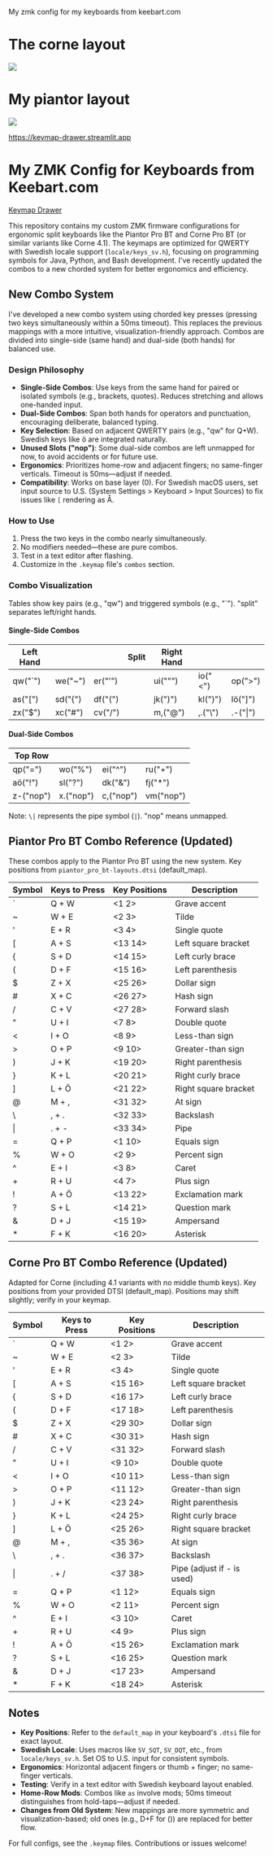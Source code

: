 My zmk config for my keyboards from keebart.com



# The corne layout
![](my_keymap.png)


# My piantor layout
![](piantor.svg)

https://keymap-drawer.streamlit.app

# My ZMK Config for Keyboards from Keebart.com

[Keymap Drawer](https://keymap-drawer.streamlit.app)

This repository contains my custom ZMK firmware configurations for ergonomic split keyboards like the Piantor Pro BT and Corne Pro BT (or similar variants like Corne 4.1). The keymaps are optimized for QWERTY with Swedish locale support (`locale/keys_sv.h`), focusing on programming symbols for Java, Python, and Bash development. I've recently updated the combos to a new chorded system for better ergonomics and efficiency.

## New Combo System

I've developed a new combo system using chorded key presses (pressing two keys simultaneously within a 50ms timeout). This replaces the previous mappings with a more intuitive, visualization-friendly approach. Combos are divided into single-side (same hand) and dual-side (both hands) for balanced use.

### Design Philosophy
- **Single-Side Combos**: Use keys from the same hand for paired or isolated symbols (e.g., brackets, quotes). Reduces stretching and allows one-handed input.
- **Dual-Side Combos**: Span both hands for operators and punctuation, encouraging deliberate, balanced typing.
- **Key Selection**: Based on adjacent QWERTY pairs (e.g., "qw" for Q+W). Swedish keys like ö are integrated naturally.
- **Unused Slots ("nop")**: Some dual-side combos are left unmapped for now, to avoid accidents or for future use.
- **Ergonomics**: Prioritizes home-row and adjacent fingers; no same-finger verticals. Timeout is 50ms—adjust if needed.
- **Compatibility**: Works on base layer (0). For Swedish macOS users, set input source to U.S. (System Settings > Keyboard > Input Sources) to fix issues like `[` rendering as Å.

### How to Use
1. Press the two keys in the combo nearly simultaneously.
2. No modifiers needed—these are pure combos.
3. Test in a text editor after flashing.
4. Customize in the `.keymap` file's `combos` section.

### Combo Visualization
Tables show key pairs (e.g., "qw") and triggered symbols (e.g., "`"). "split" separates left/right hands.

#### Single-Side Combos

| Left Hand |         |         | Split | Right Hand |         |         |
|-----------|---------|---------|-------|------------|---------|---------|
| qw("`")  | we("~") | er("'") |       | ui("\"")   | io("<") | op(">") |
| as("[")  | sd("{") | df("(") |       | jk(")")    | kl("}") | lö("]") |
| zx("$")  | xc("#") | cv("/") |       | m,("@")    | ,.("\\")| .-("\|")|

#### Dual-Side Combos

| Top Row  |         |         |         |
|----------|---------|---------|---------|
| qp("=") | wo("%") | ei("^") | ru("+") |
| aö("!") | sl("?") | dk("&") | fj("*") |
| z-("nop")| x.("nop")| c,("nop")| vm("nop")|

Note: `\|` represents the pipe symbol (`|`). "nop" means unmapped.

## Piantor Pro BT Combo Reference (Updated)

These combos apply to the Piantor Pro BT using the new system. Key positions from `piantor_pro_bt-layouts.dtsi` (default_map).

| Symbol | Keys to Press | Key Positions | Description |
|--------|---------------|---------------|-------------|
| `     | Q + W        | <1 2>        | Grave accent |
| ~     | W + E        | <2 3>        | Tilde |
| '     | E + R        | <3 4>        | Single quote |
| [     | A + S        | <13 14>      | Left square bracket |
| {     | S + D        | <14 15>      | Left curly brace |
| (     | D + F        | <15 16>      | Left parenthesis |
| $     | Z + X        | <25 26>      | Dollar sign |
| #     | X + C        | <26 27>      | Hash sign |
| /     | C + V        | <27 28>      | Forward slash |
| "     | U + I        | <7 8>        | Double quote |
| <     | I + O        | <8 9>        | Less-than sign |
| >     | O + P        | <9 10>       | Greater-than sign |
| )     | J + K        | <19 20>      | Right parenthesis |
| }     | K + L        | <20 21>      | Right curly brace |
| ]     | L + Ö        | <21 22>      | Right square bracket |
| @     | M + ,        | <31 32>      | At sign |
| \     | , + .        | <32 33>      | Backslash |
| \|    | . + -        | <33 34>      | Pipe |
| =     | Q + P        | <1 10>       | Equals sign |
| %     | W + O        | <2 9>        | Percent sign |
| ^     | E + I        | <3 8>        | Caret |
| +     | R + U        | <4 7>        | Plus sign |
| !     | A + Ö        | <13 22>      | Exclamation mark |
| ?     | S + L        | <14 21>      | Question mark |
| &     | D + J        | <15 19>      | Ampersand |
| *     | F + K        | <16 20>      | Asterisk |

## Corne Pro BT Combo Reference (Updated)

Adapted for Corne (including 4.1 variants with no middle thumb keys). Key positions from your provided DTSI (default_map). Positions may shift slightly; verify in your keymap.

| Symbol | Keys to Press | Key Positions | Description |
|--------|---------------|---------------|-------------|
| `     | Q + W        | <1 2>        | Grave accent |
| ~     | W + E        | <2 3>        | Tilde |
| '     | E + R        | <3 4>        | Single quote |
| [     | A + S        | <15 16>      | Left square bracket |
| {     | S + D        | <16 17>      | Left curly brace |
| (     | D + F        | <17 18>      | Left parenthesis |
| $     | Z + X        | <29 30>      | Dollar sign |
| #     | X + C        | <30 31>      | Hash sign |
| /     | C + V        | <31 32>      | Forward slash |
| "     | U + I        | <9 10>       | Double quote |
| <     | I + O        | <10 11>      | Less-than sign |
| >     | O + P        | <11 12>      | Greater-than sign |
| )     | J + K        | <23 24>      | Right parenthesis |
| }     | K + L        | <24 25>      | Right curly brace |
| ]     | L + Ö        | <25 26>      | Right square bracket |
| @     | M + ,        | <35 36>      | At sign |
| \     | , + .        | <36 37>      | Backslash |
| \|    | . + /        | <37 38>      | Pipe (adjust if - is used) |
| =     | Q + P        | <1 12>       | Equals sign |
| %     | W + O        | <2 11>       | Percent sign |
| ^     | E + I        | <3 10>       | Caret |
| +     | R + U        | <4 9>        | Plus sign |
| !     | A + Ö        | <15 26>      | Exclamation mark |
| ?     | S + L        | <16 25>      | Question mark |
| &     | D + J        | <17 23>      | Ampersand |
| *     | F + K        | <18 24>      | Asterisk |

## Notes
- **Key Positions**: Refer to the `default_map` in your keyboard's `.dtsi` file for exact layout.
- **Swedish Locale**: Uses macros like `SV_SQT`, `SV_DQT`, etc., from `locale/keys_sv.h`. Set OS to U.S. input for consistent symbols.
- **Ergonomics**: Horizontal adjacent fingers or thumb + finger; no same-finger verticals.
- **Testing**: Verify in a text editor with Swedish keyboard layout enabled.
- **Home-Row Mods**: Combos like `as` involve mods; 50ms timeout distinguishes from hold-taps—adjust if needed.
- **Changes from Old System**: New mappings are more symmetric and visualization-based; old ones (e.g., D+F for ()) are replaced for better flow.

For full configs, see the `.keymap` files. Contributions or issues welcome!